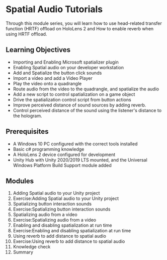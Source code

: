 # Spatial Audio Tutorials

 Through this module series, you will learn how to use head-related transfer function (HRTF) offload on HoloLens 2 and How to enable reverb when using HRTF offload.

## Learning Objectives
* Importing and Enabling Microsoft spatializer plugin
* Enabling Spatial audio on your developer workstation
* Add and Spatialize the button click sounds
* Import a video and add a Video Player
* Play the video onto a quadrangle
* Route audio from the video to the quadrangle, and spatialize the audio
* Add a new script to control spatialization on a game object
* Drive the spatialization control script from button actions
* Improve perceived distance of sound sources by adding reverb.
* Control perceived distance of the sound using the listener's distance to the hologram.
## Prerequisites
* A Windows 10 PC configured with the correct tools installed
* Basic c# programming knowledge
* A HoloLens 2 device configured for development
* Unity Hub with Unity 2020/2019 LTS mounted, and the Universal Windows Platform Build Support module added
## Modules
1. Adding Spatial audio to your Unity project
2. Exercise:Adding Spatial audio to your Unity project
3. Spatializing button interaction sounds
4. Exercise:Spatializing button interaction sounds
5. Spatializing audio from a video
6. Exercise:Spatializing audio from a video
7. Enabling and disabling spatialization at run time
8. Exercise:Enabling and disabling spatialization at run time
9. Using reverb to add distance to spatial audio
10. Exercise:Using reverb to add distance to spatial audio
11. Knowledge check
12. Summary










